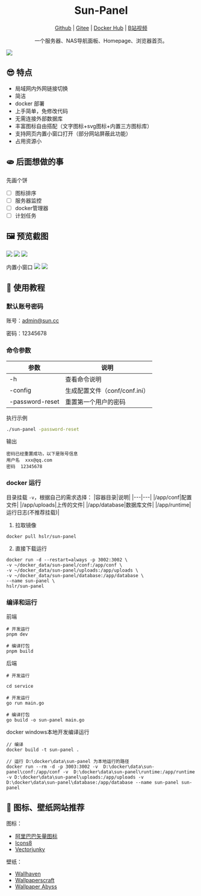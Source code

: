 <div align=center>
	
# Sun-Panel

<a href="https://github.com/hslr-s/sun-panel.git">Github</a> | <a href="https://gitee.com/hslr/sun-panel.git">Gitee</a> | <a href="https://hub.docker.com/r/hslr/sun-panel">Docker Hub</a> |  <a href="https://www.bilibili.com/video/BV1AC4y1U7va">B站视频</a>

一个服务器、NAS导航面板、Homepage、浏览器首页。

</div>

![](./doc/images/icon-info.jpg)

## 😎 特点

- 局域网内外网链接切换
- 简洁
- docker 部署
- 上手简单，免修改代码
- 无需连接外部数据库
- 丰富图标自由搭配（文字图标+svg图标+内置三方图标库）
- 支持网页内置小窗口打开（部分网站屏蔽此功能）
- 占用资源小

## 🫓 后面想做的事

先画个饼

- [ ] 图标排序
- [ ] 服务器监控
- [ ] docker管理器
- [ ] 计划任务

## 🖼️ 预览截图

![](./doc/images/icon-small.jpg)
![](./doc/images/full-color-info.jpg)
![](./doc/images/full-color-small.jpg)

内置小窗口
![](./doc/images/window-ssh.png)
![](./doc/images/window-xunlei.png)

## 🍜 使用教程

### 默认账号密码
账号：admin@sun.cc

密码：12345678

### 命令参数
|参数|说明|
|---|---|
|-h|查看命令说明|
|-config|生成配置文件（conf/conf.ini）|
|-password-reset|重置第一个用户的密码|

执行示例
```sh
./sun-panel -password-reset
```
输出
```
密码已经重置成功，以下是账号信息
用户名  xxx@qq.com
密码  12345678
```

### docker 运行

目录挂载 `-v`，根据自己的需求选择：
|容器目录|说明|
|---|---|
|/app/conf|配置文件|
|/app/uploads|上传的文件|
|/app/database|数据库文件|
|/app/runtime|运行日志(不推荐挂载)|

1. 拉取镜像
```
docker pull hslr/sun-panel
```

2. 直接下载运行
```
docker run -d --restart=always -p 3002:3002 \
-v ~/docker_data/sun-panel/conf:/app/conf \
-v ~/docker_data/sun-panel/uploads:/app/uploads \
-v ~/docker_data/sun-panel/database:/app/database \
--name sun-panel \
hslr/sun-panel
```


### 编译和运行

前端
```
# 开发运行
pnpm dev

# 编译打包
pnpm build
```

后端
```
# 开发运行

cd service

# 开发运行
go run main.go

# 编译打包
go build -o sun-panel main.go
```

docker windows本地开发编译运行

```
// 编译
docker build -t sun-panel .

// 运行 D:\docker\data\sun-panel 为本地运行的路径
docker run --rm -d -p 3003:3002 -v  D:\docker\data\sun-panel\conf:/app/conf -v  D:\docker\data\sun-panel\runtime:/app/runtime -v D:\docker\data\sun-panel\uploads:/app/uploads -v D:\docker\data\sun-panel\database:/app/database --name sun-panel sun-panel
```

## 🎉 图标、壁纸网站推荐

图标：
- [阿里巴巴矢量图标](https://www.iconfont.cn/)
- [Icons8](https://icons8.com/)
- [Vectorjunky](https://www.iconfinder.com/)

壁纸：
- [Wallhaven](https://wallhaven.cc/)
- [Wallpaperscraft](https://wallpaperscraft.com/)
- [Wallpaper Abyss](https://wall.alphacoders.com/)